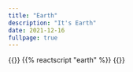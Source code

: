 ```yaml
---
title: "Earth"
description: "It's Earth"
date: 2021-12-16
fullpage: true
---
```


{{<rawhtml>}}
{{% reactscript "earth" %}}
{{</rawhtml>}}
